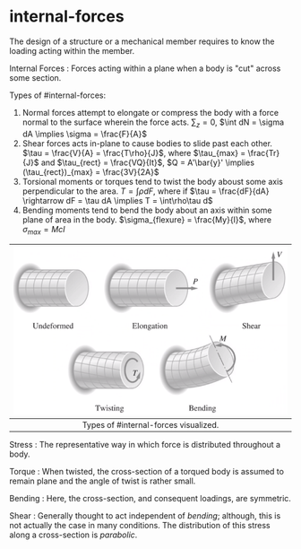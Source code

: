 # internal-forces

The design of a structure or a mechanical member requires to know the loading acting within the member.

Internal Forces
: Forces acting within a plane when a body is "cut" across some section.

Types of #internal-forces:
1. Normal forces attempt to elongate or compress the body with a force normal to the surface wherein the force acts. $\sum_{z} = 0$, $\int dN = \sigma dA \implies \sigma = \frac{F}{A}$
2. Shear forces acts in-plane to cause bodies to slide past each other. $\tau = \frac{V}{A} = \frac{T\rho}{J}$, where $\tau_{max} = \frac{Tr}{J}$ and $\tau_{rect} = \frac{VQ}{It}$, $Q = A'\bar{y}' \implies (\tau_{rect})_{max} = \frac{3V}{2A}$
3. Torsional moments or torques tend to twist the body aboust some axis perpendicular to the area. $T = \int \rho dF$, where if $\tau = \frac{dF}{dA} \rightarrow dF = \tau dA \implies T = \int\rho\tau d$
4. Bending moments tend to bend the body about an axis within some plane of area in the body. $\sigma_{flexure} = \frac{My}{I}$, where $\sigma_{max} = {Mc}{I}$

| ![](../../../attachments/engr-727-001-advanced-mechanics-of-materials/effects_of_internal_forces_220111_134109_EST.png) |
|:--:|
| Types of #internal-forces visualized. |

Stress
: The representative way in which force is distributed throughout a body.

Torque
: When twisted, the cross-section of a torqued body is assumed to remain plane and the angle of twist is rather small.

Bending
: Here, the cross-section, and consequent loadings, are symmetric.

Shear
: Generally thought to act independent of *bending*; although, this is not actually the case in many conditions. The distribution of this stress along a cross-section is *parabolic*.